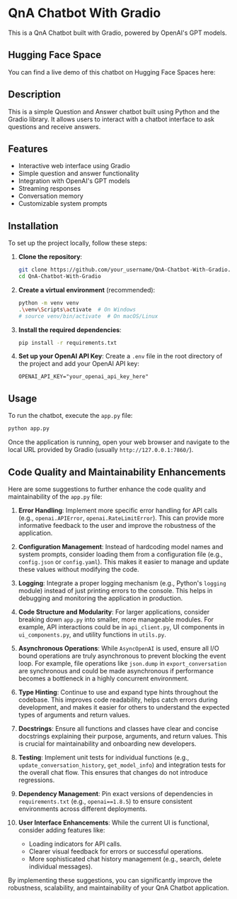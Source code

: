 # QnA Chatbot With Gradio

This is a QnA Chatbot built with Gradio, powered by OpenAI's GPT models.

## Hugging Face Space

You can find a live demo of this chatbot on Hugging Face Spaces here: <mcurl name="Chatbot - a Hugging Face Space by mahfuj735" url="https://huggingface.co/spaces/mahfuj735/Chatbot"></mcurl>

## Description
This is a simple Question and Answer chatbot built using Python and the Gradio library. It allows users to interact with a chatbot interface to ask questions and receive answers.

## Features
* Interactive web interface using Gradio
* Simple question and answer functionality
* Integration with OpenAI's GPT models
* Streaming responses
* Conversation memory
* Customizable system prompts

## Installation
To set up the project locally, follow these steps:

1.  **Clone the repository**:
    ```bash
    git clone https://github.com/your_username/QnA-Chatbot-With-Gradio.git
    cd QnA-Chatbot-With-Gradio
    ```

2.  **Create a virtual environment** (recommended):
    ```bash
    python -m venv venv
    .\venv\Scripts\activate  # On Windows
    # source venv/bin/activate  # On macOS/Linux
    ```

3.  **Install the required dependencies**:
    ```bash
    pip install -r requirements.txt
    ```

4.  **Set up your OpenAI API Key**:
    Create a `.env` file in the root directory of the project and add your OpenAI API key:
    ```
    OPENAI_API_KEY="your_openai_api_key_here"
    ```

## Usage
To run the chatbot, execute the `app.py` file:

```bash
python app.py
```

Once the application is running, open your web browser and navigate to the local URL provided by Gradio (usually `http://127.0.0.1:7860/`).

## Code Quality and Maintainability Enhancements

Here are some suggestions to further enhance the code quality and maintainability of the `app.py` file:

1.  **Error Handling**: Implement more specific error handling for API calls (e.g., `openai.APIError`, `openai.RateLimitError`). This can provide more informative feedback to the user and improve the robustness of the application.

2.  **Configuration Management**: Instead of hardcoding model names and system prompts, consider loading them from a configuration file (e.g., `config.json` or `config.yaml`). This makes it easier to manage and update these values without modifying the code.

3.  **Logging**: Integrate a proper logging mechanism (e.g., Python's `logging` module) instead of just printing errors to the console. This helps in debugging and monitoring the application in production.

4.  **Code Structure and Modularity**: For larger applications, consider breaking down `app.py` into smaller, more manageable modules. For example, API interactions could be in `api_client.py`, UI components in `ui_components.py`, and utility functions in `utils.py`.

5.  **Asynchronous Operations**: While `AsyncOpenAI` is used, ensure all I/O bound operations are truly asynchronous to prevent blocking the event loop. For example, file operations like `json.dump` in `export_conversation` are synchronous and could be made asynchronous if performance becomes a bottleneck in a highly concurrent environment.

6.  **Type Hinting**: Continue to use and expand type hints throughout the codebase. This improves code readability, helps catch errors during development, and makes it easier for others to understand the expected types of arguments and return values.

7.  **Docstrings**: Ensure all functions and classes have clear and concise docstrings explaining their purpose, arguments, and return values. This is crucial for maintainability and onboarding new developers.

8.  **Testing**: Implement unit tests for individual functions (e.g., `update_conversation_history`, `get_model_info`) and integration tests for the overall chat flow. This ensures that changes do not introduce regressions.

9.  **Dependency Management**: Pin exact versions of dependencies in `requirements.txt` (e.g., `openai==1.8.5`) to ensure consistent environments across different deployments.

10. **User Interface Enhancements**: While the current UI is functional, consider adding features like:
    *   Loading indicators for API calls.
    *   Clearer visual feedback for errors or successful operations.
    *   More sophisticated chat history management (e.g., search, delete individual messages).

By implementing these suggestions, you can significantly improve the robustness, scalability, and maintainability of your QnA Chatbot application.